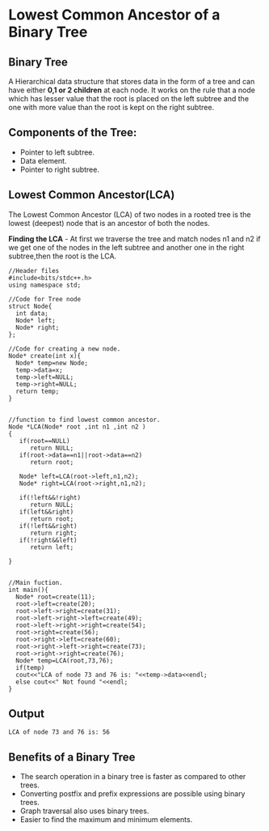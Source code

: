 # Lowest Common Ancestor of a Binary Tree

## Binary Tree
A Hierarchical data structure that stores data in the form of a tree and can have either **0,1 or 2 children** at each node.
It works on the rule that a node which has lesser value that the root is placed on the left subtree and the one with more value 
than the root is kept on the right subtree.

## Components of the Tree:
- Pointer to left subtree.
- Data element.
- Pointer to right subtree.

## Lowest Common Ancestor(LCA)
The Lowest Common Ancestor (LCA) of two nodes in a rooted tree is the lowest (deepest) node that 
is an ancestor of both the nodes.

**Finding the LCA** - At first we traverse the tree and match nodes n1 and n2 if we get one of the 
nodes in the left subtree and another one in the right subtree,then the root is the LCA.

```
//Header files
#include<bits/stdc++.h>
using namespace std;

//Code for Tree node
struct Node{
  int data;
  Node* left;
  Node* right;
};

//Code for creating a new node.
Node* create(int x){
  Node* temp=new Node;
  temp->data=x;
  temp->left=NULL;
  temp->right=NULL;
  return temp;
}


//function to find lowest common ancestor.
Node *LCA(Node* root ,int n1 ,int n2 )
{
   if(root==NULL)
      return NULL;
   if(root->data==n1||root->data==n2)
      return root;
   
   Node* left=LCA(root->left,n1,n2);
   Node* right=LCA(root->right,n1,n2);
   
   if(!left&&!right)
      return NULL;
   if(left&&right)
      return root;
   if(!left&&right)
      return right;
   if(!right&&left)
      return left;
   
}


//Main fuction.
int main(){
  Node* root=create(11);
  root->left=create(20);
  root->left->right=create(31);
  root->left->right->left=create(49);
  root->left->right->right=create(54);
  root->right=create(56);
  root->right->left=create(60);
  root->right->left->right=create(73);
  root->right->right=create(76);
  Node* temp=LCA(root,73,76);
  if(temp)
  cout<<"LCA of node 73 and 76 is: "<<temp->data<<endl;
  else cout<<" Not found "<<endl;
}
```

## Output
```
LCA of node 73 and 76 is: 56
```


## Benefits of a Binary Tree
- The search operation in a binary tree is faster as compared to other trees.
- Converting postfix and prefix expressions are possible using binary trees.
- Graph traversal also uses binary trees.
- Easier to find the maximum and minimum elements.
